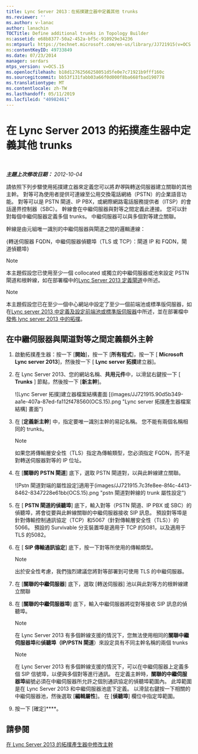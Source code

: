```yaml
---
title: Lync Server 2013：在拓撲建立器中定義其他 trunks
ms.reviewer: ''
ms.author: v-lanac
author: lanachin
TOCTitle: Define additional trunks in Topology Builder
ms:assetid: e68b8377-50a2-452a-bf5c-910929e34236
ms:mtpsurl: https://technet.microsoft.com/en-us/library/JJ721915(v=OCS.15)
ms:contentKeyID: 49733849
ms.date: 07/23/2014
manager: serdars
mtps_version: v=OCS.15
ms.openlocfilehash: b18d12762566258051d5fe0e7c71921b9fff160c
ms.sourcegitcommit: bb53f131fabb03a66f0d000f8ba668fbad190778
ms.translationtype: MT
ms.contentlocale: zh-TW
ms.lasthandoff: 05/11/2019
ms.locfileid: "40982461"
---
```

<div data-xmlns="http://www.w3.org/1999/xhtml">

<div class="topic" data-xmlns="http://www.w3.org/1999/xhtml" data-msxsl="urn:schemas-microsoft-com:xslt" data-cs="http://msdn.microsoft.com/en-us/">

<div data-asp="http://msdn2.microsoft.com/asp">

# <a name="define-additional-trunks-in-topology-builder-in-lync-server-2013"></a>在 Lync Server 2013 的拓撲產生器中定義其他 trunks

</div>

<div id="mainSection">

<div id="mainBody">

<span> </span>

_**主題上次修改日期：** 2012-10-04_

請依照下列步驟使用拓撲建立器來定義您可以將*對等*與轉送伺服器建立關聯的其他主幹。 對等可為使用者提供可連線至公用交換電話網絡（PSTN）的企業語音功能。 對等可以是 PSTN 閘道、IP PBX，或網際網路電話服務提供者（ITSP）的會話邊界控制器（SBC）。 幹線會在中繼伺服器與對等之間定義此連接。 您可以針對每個中繼伺服器定義多個 trunks。 中繼伺服器可以與多個對等建立關聯。

幹線是由元組唯一識別的中繼伺服器與閘道之間的邏輯連線：

{轉送伺服器 FQDN，中繼伺服器偵聽埠（TLS 或 TCP）：閘道 IP 和 FQDN，閘道偵聽埠}

<div>


> [!NOTE]  
> 本主題假設您已使用至少一個 collocated 或獨立的中繼伺服器或池來設定 PSTN 閘道和根幹線，如在部署檔中的<A href="lync-server-2013-define-a-gateway-in-topology-builder.md">Lync Server 2013 定義閘道</A>中所述。



</div>

<div>


> [!NOTE]  
> 本主題假設您已在至少一個中心網站中設定了至少一個前端池或標準版伺服器，如在<A href="lync-server-2013-define-and-configure-a-front-end-pool-or-standard-edition-server.md">Lync server 2013 中定義及設定前端池或標準版伺服器</A>中所述，並在部署檔中<A href="lync-server-2013-publish-the-topology.md">發佈 lync server 2013 中的拓撲</A>。



</div>

<div>

## <a name="to-define-an-additional-trunk-between-a-mediation-server-and-a-gateway-peer"></a>在中繼伺服器與閘道對等之間定義額外主幹

1.  啟動拓撲產生器：按一下 [**開始**]，按一下 [**所有程式**]，按一下 [ **Microsoft Lync server 2013**]，然後按一下 [ **Lync server 拓撲**建立器]。

2.  在 Lync Server 2013、您的網站名稱、**共用元件**中，以滑鼠右鍵按一下 [ **Trunks** ] 節點，然後按一下 [**新主幹**]。
    
    ![Lync Server 拓撲]建立器檔案結構畫面 [(images/JJ721915.90d5b349-aa1e-407a-87ed-fa112f478560(OCS.15).png "Lync server 拓撲產生器檔案結構] 畫面")

3.  在 [**定義新主幹**] 中，指定要唯一識別主幹的易記名稱。 您不能有兩個名稱相同的 trunks。
    
    <div>
    

    > [!NOTE]  
    > 如果您將傳輸層安全性（TLS）指定為傳輸類型，您必須指定 FQDN，而不是對轉送伺服器對等的 IP 位址。

    
    </div>

4.  在 [**關聯的 PSTN 閘道**] 底下，選取 PSTN 閘道對，以與此幹線建立關聯。
    
    ![Pstn 閘道對端的屬性設定]適用于(images/JJ721915.7c3fe8ee-8f4c-4413-8462-8347228e61bb(OCS.15).png "pstn 閘道對幹線的 trunk 屬性設定")

5.  在 [ **PSTN 閘道的偵聽埠**] 底下，輸入對等（PSTN 閘道、IP PBX 或 SBC）的偵聽埠，將會從要與此幹線關聯的中繼伺服器接收 SIP 訊息。 預設對等埠是針對傳輸控制通訊協定（TCP）和5067（針對傳輸層安全性（TLS））的5066。 預設的 Survivable 分支裝置埠是適用于 TCP 的5081，以及適用于 TLS 的5082。

6.  在 [ **SIP 傳輸通訊協定**] 底下，按一下對等所使用的傳輸類型。
    
    <div>
    

    > [!NOTE]  
    > 出於安全性考慮，我們強烈建議您將對等部署到可使用 TLS 的中繼伺服器。

    
    </div>

7.  在 [**關聯的中繼伺服器**] 底下，選取 [轉送伺服器] 池以與此對等方的根幹線建立關聯

8.  在 [**關聯的中繼伺服器埠**] 底下，輸入中繼伺服器將從對等接收 SIP 訊息的偵聽埠。
    
    <div>
    

    > [!NOTE]  
    > 在 Lync Server 2013 有多個幹線支援的情況下，您無法使用相同的<STRONG>關聯中繼伺服器埠</STRONG>和<STRONG>偵聽埠（IP/PSTN 閘道</STRONG>）來設定具有不同主幹名稱的兩個 trunks

    
    </div>
    
    <div>
    

    > [!NOTE]  
    > 在 Lync Server 2013 有多個幹線支援的情況下，可以在中繼伺服器上定義多個 SIP 信號埠，以便與多個對等進行通訊。 在定義主幹時，<STRONG>關聯的中繼伺服器埠</STRONG>編號必須在中繼伺服器所允許之個別通訊協定的偵聽埠範圍內。 此埠範圍是在 Lync Server 2013 和中繼伺服器池底下定義。 以滑鼠右鍵按一下相關的中繼伺服器池，然後選取 [<STRONG>編輯屬性</STRONG>]。 在 [<STRONG>偵聽埠</STRONG>] 欄位中指定埠範圍。

    
    </div>

9.  按一下 [確定]****。

</div>

<div>

## <a name="see-also"></a>請參閱


[在 Lync Server 2013 的拓撲產生器中修改主幹](lync-server-2013-modify-a-trunk-in-topology-builder.md)  
  

</div>

</div>

<span> </span>

</div>

</div>

</div>

